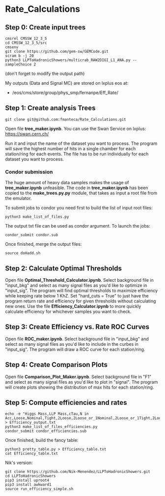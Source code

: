 # Rate_Calculations


## Step 0: Create input trees

    cmsrel CMSSW_12_3_5
    cd CMSSW_12_3_5/src
    cmsenv
    git clone https://github.com/gem-sw/GEMCode.git
    scram b -j 20
    python3 LLPToHadronicShowers/multicrab_RAW2DIGI_L1_ANA.py --sampleChoice 2

(don't forget to modify the output path)

My outputs (Data and Signal MC) are stored on lxplus eos at:
  - /eos/cms/store/group/phys_smp/fernanpe/Eff_Rate/

## Step 1: Create analysis Trees

    git clone git@github.com:fmanteca/Rate_Calculations.git

Open file **tree_maker.ipynb**. You can use the Swan Service on lxplus: https://swan.cern.ch/

Run it and input the name of the dataset you want to process.
The program will save the highest number of hits in a single chamber for each station/ring for each events.
The file has to be run individually for each dataset you want to process.

### Condor submission

The huge amount of heavy data samples makes the usage of **tree_maker.ipynb** unfeasible.
The code in **tree_maker.ipynb** has been copied to the **make_trees.py.py** module, that takes as input a root file from the emulator.

To submit jobs to condor you need first to build the list of input root files:

    python3 make_list_of_files.py

The output txt file can be used as condor argument.
To launch the jobs:

    condor_submit condor.sub

Once finished, merge the output files:

    source doHadd.sh

## Step 2: Calculate Optimal Thresholds

Open file **Optimal_Threshold_Calculator.ipynb**.
Select background file in "input_bkg" and select as many signal files as you'd like to optimize in "input_sig".
The program will find optimal thresholds to maximize efficiency while keeping rate below 1 KhZ.
Set "hard_cuts = True" to just have the program return rate and efficiency for given thresholds without calculating new ones.
Use the file **Efficiency_Calculator.ipynb** to more quickly calculate efficiency for whichever samples you want to check.

## Step 3: Create Efficiency vs. Rate ROC Curves

Open file **ROC_maker.ipynb**.
Select background file in "input_bkg" and select as many signal files as you'd like to include in the curbes in "input_sig".
The program will draw a ROC curve for each station/ring.

## Step 4: Create Comparison Plots

Open file **Comparison_Plot_Maker.ipynb**.
Select background file in "F1" and select as many signal files as you'd like to plot in "signal".
The program will create plots showing the distribution of max hits for each station/ring.

## Step 5: Compute efficiencies and rates

    echo -e "Higgs Mass,LLP Mass,cTau,N in Acc,Loose,Nominal,Tight,2Loose,2Loose_or_1Nominal,2Loose_or_1Tight,2LooseDiffSectors_or_1Nominal,2LooseDiffSectors_or_1Tight" > Efficiency_output.txt 
    python3 make_list_of_files_efficiencies.py
    condor_submit condor_efficiencies.sub

Once finished, build the fancy table:

    python3 pretty_table.py > Efficiency_table.txt
    cat Efficiency_table.txt

Nik's version:

    git clone https://github.com/Nik-Menendez/LLPToHadronicShowers.git
    cd LLPToHadronicShowers
    pip3 install uproot4
    pip3 install awkward1
    source run_efficiency_simple.sh
